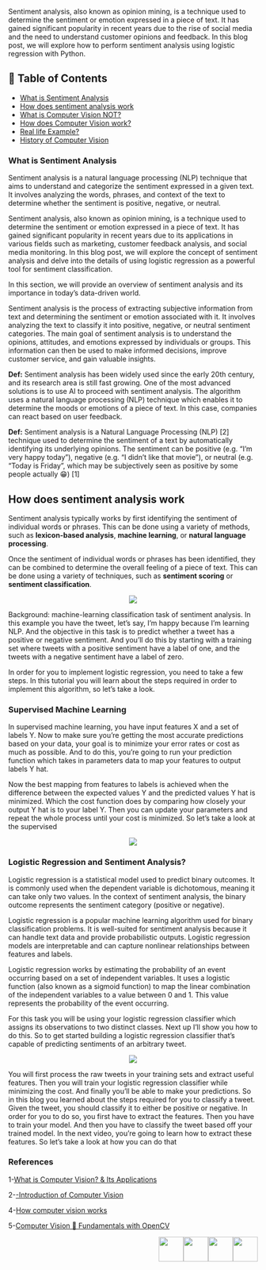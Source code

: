 Sentiment analysis, also known as opinion mining, is a technique used to determine the sentiment or emotion expressed in a piece of text. It has gained significant popularity in recent years due to the rise of social media and the need to understand customer opinions and feedback. In this blog post, we will explore how to perform sentiment analysis using logistic regression with Python.


## 📑 Table of Contents  

- [What is Sentiment Analysis](#What-is-Sentiment-Analysis)  
- [How does sentiment analysis work](#How-does-sentiment-analysis-work)  
- [What is Computer Vision NOT?](#what-is-computer-vision-not)  
- [How does Computer Vision work?](#3-how-does-computer-vision-work)
- [Real life Example?](#Real-life-Example)   
- [History of Computer Vision](#history-of-computer-vision)  


### **What is Sentiment Analysis** 
Sentiment analysis is a natural language processing (NLP) technique that aims to understand and categorize the sentiment expressed in a given text. It involves analyzing the words, phrases, and context of the text to determine whether the sentiment is positive, negative, or neutral.

Sentiment analysis, also known as opinion mining, is a technique used to determine the sentiment or emotion expressed in a piece of text. It has gained significant popularity in recent years due to its applications in various fields such as marketing, customer feedback analysis, and social media monitoring. In this blog post, we will explore the concept of sentiment analysis and delve into the details of using logistic regression as a powerful tool for sentiment classification.

In this section, we will provide an overview of sentiment analysis and its importance in today’s data-driven world.

Sentiment analysis is the process of extracting subjective information from text and determining the sentiment or emotion associated with it. It involves analyzing the text to classify it into positive, negative, or neutral sentiment categories. The main goal of sentiment analysis is to understand the opinions, attitudes, and emotions expressed by individuals or groups. This information can then be used to make informed decisions, improve customer service, and gain valuable insights.

**Def:** Sentiment analysis has been widely used since the early 20th century, and its research area is still fast growing. One of the most advanced solutions is to use AI to proceed with sentiment analysis. The algorithm uses a natural language processing (NLP) technique which enables it to determine the moods or emotions of a piece of text. In this case, companies can react based on user feedback.

**Def:** Sentiment analysis is a Natural Language Processing (NLP) [2] technique used to determine the sentiment of a text by automatically identifying its underlying opinions. The sentiment can be positive (e.g. “I’m very happy today”), negative (e.g. “I didn’t like that movie”), or neutral (e.g. “Today is Friday”, which may be subjectively seen as positive by some people actually 😁) [1]

 ## **How does sentiment analysis work**
 
Sentiment analysis typically works by first identifying the sentiment of individual words or phrases. This can be done using a variety of methods, such as **lexicon-based analysis**, **machine learning**, or **natural language processing**.

Once the sentiment of individual words or phrases has been identified, they can be combined to determine the overall feeling of a piece of text. This can be done using a variety of techniques, such as **sentiment scoring** or **sentiment classification**.

<p align="center">
<img src="https://github.com/dr-mushtaq/natural-language-processing-projects-python/blob/main/%F0%9F%93%9AChapter%202%20Sentiment%20Analysis%20(Text%20Classification)/1.jpg"></a>
</p>

Background: machine-learning classification task of sentiment analysis. In this example you have the tweet, let’s say, I’m happy because I’m learning NLP. And the objective in this task is to predict whether a tweet has a positive or negative sentiment. And you’ll do this by starting with a training set where tweets with a positive sentiment have a label of one, and the tweets with a negative sentiment have a label of zero.


In order for you to implement logistic regression, you need to take a few steps. In this tutorial you will learn about the steps required in order to implement this algorithm, so let’s take a look.

### **Supervised Machine Learning** 

In supervised machine learning, you have input features X and a set of labels Y. Now to make sure you’re getting the most accurate predictions based on your data, your goal is to minimize your error rates or cost as much as possible. And to do this, you’re going to run your prediction function which takes in parameters data to map your features to output labels Y hat.

Now the best mapping from features to labels is achieved when the difference between the expected values Y and the predicted values Y hat is minimized. Which the cost function does by comparing how closely your output Y hat is to your label Y. Then you can update your parameters and repeat the whole process until your cost is minimized. So let’s take a look at the supervised

<p align="center">
<img src="https://github.com/dr-mushtaq/natural-language-processing-projects-python/blob/main/%F0%9F%93%9AChapter%202%20Sentiment%20Analysis%20(Text%20Classification)/3.jpg"></a>
</p>
 
 
###  **Logistic Regression and Sentiment Analysis**?

Logistic regression is a statistical model used to predict binary outcomes. It is commonly used when the dependent variable is dichotomous, meaning it can take only two values. In the context of sentiment analysis, the binary outcome represents the sentiment category (positive or negative).

Logistic regression is a popular machine learning algorithm used for binary classification problems. It is well-suited for sentiment analysis because it can handle text data and provide probabilistic outputs. Logistic regression models are interpretable and can capture nonlinear relationships between features and labels.

Logistic regression works by estimating the probability of an event occurring based on a set of independent variables. It uses a logistic function (also known as a sigmoid function) to map the linear combination of the independent variables to a value between 0 and 1. This value represents the probability of the event occurring.

For this task you will be using your logistic regression classifier which assigns its observations to two distinct classes. Next up I’ll show you how to do this. So to get started building a logistic regression classifier that’s capable of predicting sentiments of an arbitrary tweet.


<p align="center">
<img src="https://github.com/dr-mushtaq/natural-language-processing-projects-python/blob/main/%F0%9F%93%9AChapter%202%20Sentiment%20Analysis%20(Text%20Classification)/2.jpg"></a>
</p>

You will first process the raw tweets in your training sets and extract useful features. Then you will train your logistic regression classifier while minimizing the cost. And finally you’ll be able to make your predictions. So in this blog you learned about the steps required for you to classify a tweet. Given the tweet, you should classify it to either be positive or negative. In order for you to do so, you first have to extract the features. Then you have to train your model. And then you have to classify the tweet based off your trained model. In the next video, you’re going to learn how to extract these features. So let’s take a look at how you can do that

### References

1-[What is Computer Vision? & Its Applications](https://medium.com/@draj0718/what-is-computer-vision-its-applications-826c0bbd772b)

2-[-Introduction of Computer Vision](https://auth.udacity.com/sign-in)

4-[How computer vision works](https://www.sas.com/en_us/insights/analytics/computer-vision.html#technical)

5-[Computer Vision 🤖 Fundamentals with OpenCV](https://medium.com/codex/computer-vision-fundamentals-with-opencv-9fc93b61e3e8)


<p align="right"><a target="_blank" href="https://github.com/dr-mushtaq/natural-language-processing-projects-python/blob/main/%F0%9F%93%9AChapter%201%20Introduction/What%20is%20NLP.md"><img height="50px" src="https://raw.githubusercontent.com/dipanjanS/practical-machine-learning-with-python/master/media/assets/home_page.png" /></a><a target="_blank" href="https://github.com/dr-mushtaq/natural-language-processing-projects-python/blob/main/%F0%9F%93%9AChapter%201%20Introduction/What%20is%20NLP.md"><img height="50px" src="https://raw.githubusercontent.com/dipanjanS/practical-machine-learning-with-python/master/media/assets/contents_page.jpg" /></a><a target="_blank" href="https://github.com/dr-mushtaq/natural-language-processing-projects-python/blob/main/%F0%9F%93%9AChapter%201%20Introduction/What%20is%20NLP.md"><img height="50px" src="https://raw.githubusercontent.com/dipanjanS/practical-machine-learning-with-python/master/media/assets/back_page.png" /></a><a target="_blank" href="https://coursesteach.com/mod/page/view.php?id=6320&amp;forceview=1"><img height="50px" src="https://raw.githubusercontent.com/dipanjanS/practical-machine-learning-with-python/master/media/assets/next_page.png" /></a></p>


































